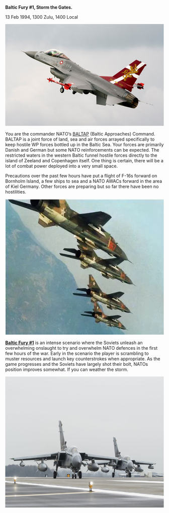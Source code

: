 **Baltic Fury \#1, Storm the Gates.**

13 Feb 1994, 1300 Zulu, 1400 Local

<img src="/assets\images\aar\bf\bf1\image1.jpeg" style="width:5.98148in;height:3.36458in" alt="A jet flying in the sky Description automatically generated with low confidence" />

You are the commander NATO’s
[BALTAP](https://en.wikipedia.org/wiki/Allied_Forces_Baltic_Approaches)
(Baltic Approaches) Command. BALTAP is a joint force of land, sea and
air forces arrayed specifically to keep hostile WP forces bottled up in
the Baltic Sea. Your forces are primarily Danish and German but some
NATO reinforcements can be expected. The restricted waters in the
western Baltic funnel hostile forces directly to the island of Zeeland
and Copenhagen itself. One thing is certain, there will be a lot of
combat power deployed into a very small space.

Precautions over the past few hours have put a flight of F-16s forward
on Bornholm Island, a few ships to sea and a NATO AWACs forward in the
area of Kiel Germany. Other forces are preparing but so far there have
been no hostilities.

<img src="/assets\images\aar\bf\bf1\image2.png" style="width:6.25in;height:4.48958in" />

**<u>Baltic Fury \#1</u>** is an intense scenario where the Soviets
unleash an overwhelming onslaught to try and overwhelm NATO defences in
the first few hours of the war. Early in the scenario the player is
scrambling to muster resources and launch key counterstrokes when
appropriate. As the game progresses and the Soviets have largely shot
their bolt, NATOs position improves somewhat. If you can weather the
storm.

<img src="/assets\images\aar\bf\bf1\image3.jpeg" style="width:6.5in;height:4.33333in" alt="A picture containing sky, outdoor, plane, road Description automatically generated" />
